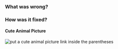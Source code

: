 ### What was wrong?



### How was it fixed?


[//]: # (For important changes, please add a new entry to the running release notes PR)
[//]: # (You can find the current one using: https://github.com/ethereum/trinity/pulls?q=is%3Aopen+is%3Apr+label%3A%22Release+Notes%22 )
[//]: # (See: https://trinity-client.readthedocs.io/en/latest/contributing.html#pull-requests)

#### Cute Animal Picture

![put a cute animal picture link inside the parentheses]()
